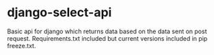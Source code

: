 # django-select-api
Basic api for django which returns data based on the data sent on post request. Requirements.txt included but current versions included in pip freeze.txt. 
